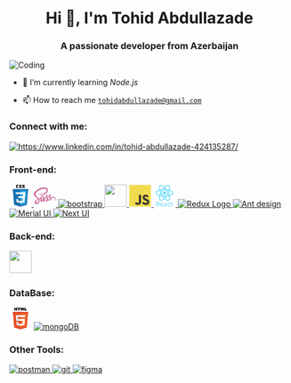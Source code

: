 <h1 align="center">Hi 👋, I'm Tohid Abdullazade</h1>
<h3 align="center">A passionate developer from Azerbaijan</h3>
  <img align="right" alt="Coding" width="700"  src="https://somospnt.com/images/blog/cover/principal.jpg">




<p align="left"> <a href="https://twitter.com/" target="blank"><img src="https://img.shields.io/twitter/follow/?logo=twitter&style=for-the-badge" alt="" /></a> 


</p>

- 🌱 I’m currently learning *Node.js*

- 📫 How to reach me <code>tohidabdullazade@gmail.com</code>

<h3 align="left">Connect with me:</h3> 
<p align="left">
<a title="Linkedin" href="https://www.linkedin.com/in/tohid-abdullazade-424135287/" target="_blank"><img align="center" src="https://raw.githubusercontent.com/rahuldkjain/github-profile-readme-generator/master/src/images/icons/Social/linked-in-alt.svg" alt="https://www.linkedin.com/in/tohid-abdullazade-424135287/" height="30" width="40" /></a>
</p>


<h3 align="left">Front-end:</h3>
<p align="left"> 
  <a href="https://www.w3schools.com/html/" target="_blank" rel="noreferrer" title="HTML">
    
  </a>
  <a href="https://www.w3schools.com/css/" target="_blank" rel="noreferrer" title="CSS">
    <img src="https://raw.githubusercontent.com/devicons/devicon/master/icons/css3/css3-original-wordmark.svg" alt="css3" width="40" height="40"/> 
  </a>
  <a href="https://sass-lang.com" target="_blank" rel="noreferrer" title="SASS"> 
    <img src="https://raw.githubusercontent.com/github/explore/80688e429a7d4ef2fca1e82350fe8e3517d3494d/topics/sass/sass.png" alt="sass" width="40" height="40"/> 
  </a> 
  <a href="https://getbootstrap.com" target="_blank" rel="noreferrer" title="Bootstrap"> 
    <img src="https://encrypted-tbn0.gstatic.com/images?q=tbn:ANd9GcS1daYSfLf7aqsr9DY6ccyeZztI6Z2V41wtlUpe2IwgAg&s" alt="bootstrap" width="40" height="40"/> 
  </a>
  <a href="https://tailwindcss.com/" target="_blank" rel="noreferrer" title="Tailwind.css" > 
  <img   src="https://logowik.com/content/uploads/images/tailwind-css3232.logowik.com.webp" width="40" height="40"/>
  </a>
  
  <a href="https://developer.mozilla.org/en-US/docs/Web/JavaScript" target="_blank" rel="noreferrer" title="Javascript">
    <img src="https://raw.githubusercontent.com/devicons/devicon/master/icons/javascript/javascript-original.svg" alt="javascript" width="40" height="40"/>
  </a>
  <a href="https://reactjs.org/" target="_blank" rel="noreferrer" title="React.js"> 
    <img src="https://raw.githubusercontent.com/devicons/devicon/master/icons/react/react-original-wordmark.svg" alt="react" width="40" height="40"/>
  </a> 
  <a href="https://redux-toolkit.js.org/" target="_blank" rel="noreferrer" title="Redux Toolkit"> 
    <img src="https://uxwing.com/wp-content/themes/uxwing/download/brands-and-social-media/redux-icon.png" alt="Redux Logo" class="themedImage_BQGR themedImage--dark_bGx0" width="40" height="40" >
  </a> 
  <a href="https://ant.design/" target="_blank" rel="noreferrer" title="Ant-design"> 
    <img src="https://gw.alipayobjects.com/zos/rmsportal/KDpgvguMpGfqaHPjicRK.svg" alt="Ant design" class="themedImage_BQGR themedImage--dark_bGx0" width="40" height="40" >
  </a> 
  <a href="https://mui.com/" target="_blank" rel="noreferrer" title="Maretial UI"> 
   <img src="https://static-00.iconduck.com/assets.00/material-ui-icon-512x406-fhnu85xg.png" alt="Merial UI" class="themedImage_BQGR themedImage--dark_bGx0" width="40" height="40" >
  <a href="https://nextui.org/" target="_blank" rel="noreferrer" title="NextUI"> 
   <img src="https://raw.githubusercontent.com/nextui-org/nextui/main/apps/docs/public/isotipo.png" alt="Next UI" class="themedImage_BQGR themedImage--dark_bGx0" width="40" height="40" >
  </a> 
 
  
  <h3 align="left">Back-end:</h3>
  <a href="https://nodejs.org/en" target="_blank" rel="noreferrer" title="Node.js">
   <img src="https://cdn4.iconfinder.com/data/icons/logos-3/454/nodejs-new-pantone-white-512.png" width="40" height="40"/>
  </a>
  
  <h3 align="left">DataBase:</h3>
  <img src="https://raw.githubusercontent.com/devicons/devicon/master/icons/html5/html5-original-wordmark.svg" alt="html5" width="40" height="40"/>
  <a href="https://www.mongodb.com/" target="_blank" rel="noreferrer" title="MongoDB">
    <img src="https://encrypted-tbn0.gstatic.com/images?q=tbn:ANd9GcQPYZ0Kh8Gvt7rhSg0-WaeAzl-sk5O6a-3tiivzh1w8aor9rM-xylK2ZoP6SvIz6CpOOE4&usqp=CAU" alt="mongoDB" width="40" height="40"/>
  </a>
  
  
  <h3 align="left">Other Tools:</h3>
   <a href="https://www.postman.com" target="_blank" rel="noreferrer" title="Postman"> 
    <img src="https://www.svgrepo.com/show/354202/postman-icon.svg" alt="postman" width="40" height="40"/> 
  </a>
  <a href="https://git-scm.com/" target="_blank" rel="noreferrer" title="Github"> 
    <img src="https://www.vectorlogo.zone/logos/git-scm/git-scm-icon.svg" alt="git" width="40" height="40"/> 
  </a>  
  <a href="https://www.figma.com/" target="_blank" rel="noreferrer" title="Figma"> 
    <img src="https://www.vectorlogo.zone/logos/figma/figma-icon.svg" alt="figma" width="40" height="40"/> 
  </a> 
</p>



 
  


